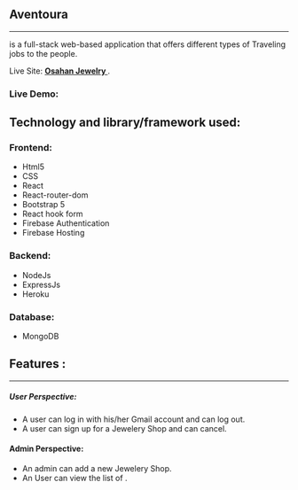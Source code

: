 ## Aventoura
---
is a full-stack web-based application that offers different types of Traveling jobs to the people.

Live Site:  **[ Osahan Jewelry ]()**. 

### Live Demo:


## Technology and library/framework used:
### Frontend: 
- Html5
- CSS 
- React 
- React-router-dom 
- Bootstrap 5 
- React hook form 
- Firebase Authentication
- Firebase Hosting
### Backend: 
- NodeJs 
- ExpressJs
- Heroku
### Database:
- MongoDB

## Features : 
---
##### User Perspective:
- A user can log in with his/her Gmail account and can log out.
- A user can sign up for a Jewelery  Shop and can cancel.

#### Admin Perspective:
- An admin can add a new Jewelery Shop.
- An User can view the list of . 
